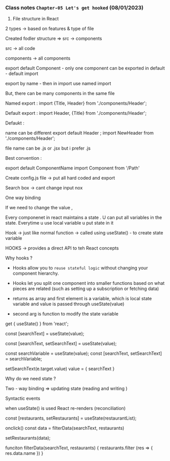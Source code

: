 ### Class notes `Chapter-05 Let's get hooked` (08/01/2023)

1. File structure in React 

2 types -> based on features & type of file 

Created fodler structure => src -> components 

src -> all code 

components -> all components 


export default Component - only one component can be exported in default - default import 

export by name - then in import use named import 

But, there can be many components in the same file 

Named export : 
import {Title, Header} from './components/Header';

Default export : 
import Header, {Title} from './components/Header';

Defaukt : 

name can be different
export default Header ;
import NewHeader from './components/Header';


file name can be .js or .jsx but i prefer .js 

Best convention : 

export default ComponentName 
import Component from '/Path' 

Create config.js file -> put all hard coded and export 

Search box -> cant change input nox

One way binding 

If we need to change the value , 


Every componenet in react maintains a state 
. U can put all variables in the state. Everytime u use local variable u put state in it 


Hook -> just like normal function -> called using useState() - to create state variable 

HOOKS -> provides a direct API to teh React concepts 

Why hooks ? 

- Hooks allow you to `reuse stateful logic` without changing your component hierarchy.
- Hooks let you split one component into smaller functions based on what pieces are related (such as setting up a subscription or fetching data)

- returns as array and first element is a variable, which is local state variable and value is passed through useState(value)

- second arg is function to modify the state variable 


get { useState() } from 'react';

const [searchText] = useState(value); 


const [searchText, setSearchText] = useState(value); 

const searchVariable = useState(value); 
const [searchText, setSearchText] = searchVariable;

setSearchText(e.target.value)
value = { searchText } 

Why do we need state ?

Two - way binding => updating state (reading and writing )

Syntactic events 


when useState() is used React re-renders (reconciliation)


const [restaurants, setRestaurants] = useState(restaurantList);

onclick()
const data = filterData(searchText, restaurants)

setRestaurants(data);

funciton filterData(searchText, restaurants) {
  restaurants.filter (res => {
    res.data.name 
  })
}